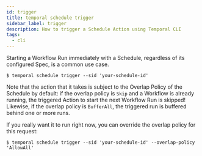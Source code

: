 ```yaml
---
id: trigger
title: temporal schedule trigger
sidebar_label: trigger
description: How to trigger a Schedule Action using Temporal CLI
tags:
  - cli
---
```


Starting a Workflow Run immediately with a Schedule, regardless of its configured Spec, is a common use case.

```shell
$ temporal schedule trigger --sid 'your-schedule-id'
```

Note that the action that it takes is subject to the Overlap Policy of the Schedule by default: if the overlap policy is `Skip` and a Workflow is already running, the triggered Action to start the next Workflow Run is skipped!
Likewise, if the overlap policy is `BufferAll`, the triggered run is buffered behind one or more runs.

If you really want it to run right now, you can override the overlap policy for this request:

```shell
$ temporal schedule trigger --sid 'your-schedule-id' --overlap-policy 'AllowAll'
```
